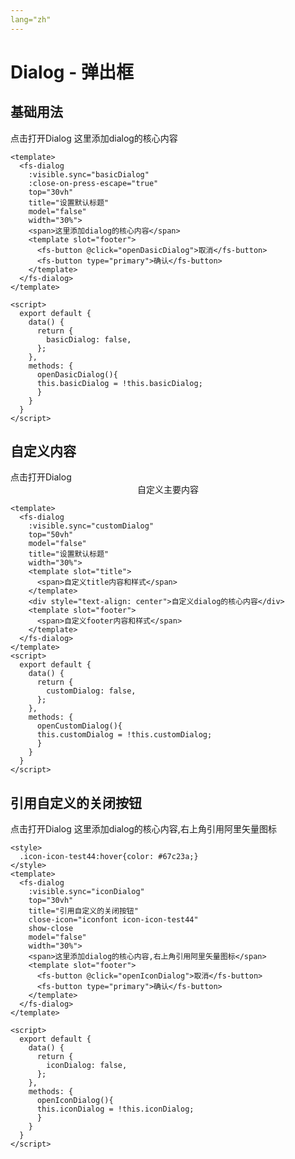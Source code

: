 ```yaml
---
lang="zh"
---
```


# Dialog - 弹出框

## 基础用法

<div style="margin-top: 15px;">
  <fs-button @click="openDasicDialog">点击打开Dialog</fs-button>
  <fs-dialog 
    :visible.sync="basicDialog"
    :close-on-press-escape="true"
    top="30vh"
    title="设置默认标题"
    model="false"
    width="30%">
    <span>这里添加dialog的核心内容</span>
    <template slot="footer">
      <fs-button @click="openDasicDialog">取消</fs-button>
      <fs-button type="primary">确认</fs-button>
    </template>
  </fs-dialog>
</div>

```vue
<template>
  <fs-dialog 
    :visible.sync="basicDialog"
    :close-on-press-escape="true"
    top="30vh"
    title="设置默认标题"
    model="false"
    width="30%">
    <span>这里添加dialog的核心内容</span>
    <template slot="footer">
      <fs-button @click="openDasicDialog">取消</fs-button>
      <fs-button type="primary">确认</fs-button>
    </template>
  </fs-dialog>
</template>

<script>
  export default {
    data() {
      return {
        basicDialog: false,
      };
    },
    methods: {
      openDasicDialog(){
      this.basicDialog = !this.basicDialog;
      }
    }
  }
</script>
```

## 自定义内容

<div style="margin-top: 15px;">
  <fs-button @click="openCustomDialog">点击打开Dialog</fs-button>
  <fs-dialog 
    :visible.sync="customDialog"
    top="20vh"
    model="false"
    title="设置默认标题"
    width="30%">
    <template slot="title">
      <span>自定义title内容和样式</span>
    </template>
    <div style="text-align: center">自定义主要内容</div>
    <template slot="footer">
      <span>自定义footer内容和样式</span>
    </template>
  </fs-dialog>
</div>

```vue
<template> 
  <fs-dialog 
    :visible.sync="customDialog"
    top="50vh"
    model="false"
    title="设置默认标题"
    width="30%">
    <template slot="title">
      <span>自定义title内容和样式</span>
    </template>
    <div style="text-align: center">自定义dialog的核心内容</div>
    <template slot="footer">
      <span>自定义footer内容和样式</span>
    </template>
  </fs-dialog>
</template>
<script>
  export default {
    data() {
      return {
        customDialog: false,
      };
    },
    methods: {
      openCustomDialog(){
      this.customDialog = !this.customDialog;
      }
    }
  }
</script>
```

## 引用自定义的关闭按钮 
<style>
  .icon-icon-test44:hover{color: #67c23a;}
</style>
<div style="margin-top: 15px;">
  <fs-button @click="openIconDialog">点击打开Dialog</fs-button>
    <fs-dialog 
      :visible.sync="iconDialog"
      top="30vh"
      title="引用自定义的关闭按钮"
      close-icon="iconfont icon-icon-test44"
      show-close
      model="false"
      fullscreen
      width="30%">
      <span>这里添加dialog的核心内容,右上角引用阿里矢量图标</span>
      <template slot="footer">
        <fs-button @click="openIconDialog">取消</fs-button>
        <fs-button type="primary">确认</fs-button>
      </template>
    </fs-dialog>
</div>

```vue
<style>
  .icon-icon-test44:hover{color: #67c23a;}
</style>
<template>
  <fs-dialog 
    :visible.sync="iconDialog"
    top="30vh"
    title="引用自定义的关闭按钮"
    close-icon="iconfont icon-icon-test44"
    show-close
    model="false"
    width="30%">
    <span>这里添加dialog的核心内容,右上角引用阿里矢量图标</span>
    <template slot="footer">
      <fs-button @click="openIconDialog">取消</fs-button>
      <fs-button type="primary">确认</fs-button>
    </template>
  </fs-dialog>    
</template>

<script>
  export default {
    data() {
      return {
        iconDialog: false,
      };
    },
    methods: {
      openIconDialog(){
      this.iconDialog = !this.iconDialog;
      }
    }
  }
</script>
```
<script>
  export default {
    data() {
      return {
        basicDialog: false,
        customDialog: false,
        iconDialog: false,
      };
    },
    methods: {      
      openDasicDialog(){
        console.log('111')
      this.basicDialog = !this.basicDialog;
      },
      openCustomDialog(){
      this.customDialog = !this.customDialog;
      },
      openIconDialog(){
      this.iconDialog = !this.iconDialog;
      }
      
    }
  }
</script>
